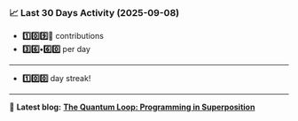 <!--START_STATS-->
### 📈 Last 30 Days Activity (2025-09-08)  
- **1️⃣0️⃣9️⃣🎱** contributions  
- **3️⃣6️⃣•6️⃣0️⃣** per day
---
- **1️⃣0️⃣0️⃣** day streak!
---
📝 **Latest blog:** [**The Quantum Loop: Programming in Superposition**](https://andriak.com/blog/quantum-loop)
<!--END_STATS-->
